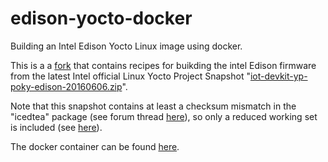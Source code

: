 # edison-yocto-docker
Building an Intel Edison Yocto Linux image using docker.

This is a a [fork](https://github.com/hultqvist/edison-yocto-docker) that contains recipes for buikding the intel Edison firmware from the latest Intel official Linux Yocto Project Snapshot "[iot-devkit-yp-poky-edison-20160606.zip](https://software.intel.com/en-us/iot/hardware/edison/downloads)".

Note that this snapshot contains at least a checksum mismatch in the "icedtea" package (see forum thread [here](https://communities.intel.com/message/434269#434269)), so only a reduced working set is included (see [here](https://communities.intel.com/message/431971#431971)).

The docker container can be found [here](https://hub.docker.com/r/squonk42/edison/).
